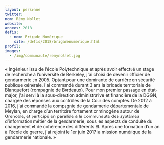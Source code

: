 ```yaml
---
layout: personne
twitter: 
nom: Rémy Nollet
website:
annees: 2018
defis: 
  - nom: Brigade Numérique
    site: /defis/2018/brigadenumerique.html
profil:
images:
  - /img/communaute/remynollet.jpg
---
```


« Ingénieur issu de l’école Polytechnique et après avoir effectué 
un stage de recherche à l’université de Berkeley, j'ai
choisi de devenir officier de gendarmerie en 2005. Optant pour une
dominante de carrière en sécurité publique générale, j'ai commandé
durant 3 ans la brigade territoriale de Blanquefort (compagnie de
Bordeaux). Pour mon premier passage en état-major, j'ai servi à la
sous-direction administrative et financière de la DGGN, chargée des
réponses aux contrôles de la Cour des comptes. De 2012 à 2016, j'ai
commandé la compagnie de gendarmerie départementale de Meylan, en
charge d’un territoire fortement criminogène autour de Grenoble, et
participé en parallèle à la communauté des systèmes d’information
métier de la gendarmerie, sous les aspects de conduite du changement
et de cohérence des différents SI. Après une formation d’un an à
l’école de guerre, j'ai rejoint le 1er juin 2017 la mission numérique
de la gendarmerie nationale. »
